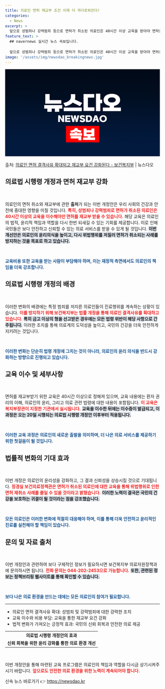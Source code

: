 ```yaml
---
title: 의료인 면허 재교부 조건 이제 더 까다로워진다!
categories:
  - News
excerpt: >
  앞으로 성범죄나 강력범죄 등으로 면허가 취소된 의료인은 40시간 이상 교육을 받아야 면허를 재교부 받을 수 …
feature_text: >
  ## navernews 실시간 뉴스 속보입니다.

  앞으로 성범죄나 강력범죄 등으로 면허가 취소된 의료인은 40시간 이상 교육을 받아야 면허를 재교부 받을 수 …
image: '/assets/img/newsdao_breakingnews.jpg'
---
```


![뉴스다오 속보](/assets/img/newsdao_breakingnews.jpg)

<p>출처: <a href="https://newsdao.kr/2518" rel="dofollow">의료인 면허 결격사유 확대되고 재교부 요건 강화된다  - 보건복지부</a> | 뉴스다오</p>

<h2 data-ke-size="size26">의료법 시행령 개정과 면허 재교부 강화</h2>

<p data-ke-size="size16">&nbsp;</p>

의료인의 면허 취소와 재교부에 관한 <b>출처</b>가 되는 이번 개정안은 우리 사회의 건강과 안전에 중대한 영향을 미칠 것입니다. <b><span style="color: #ee2323;">특히, 성범죄나 강력범죄로 면허가 취소된 의료인은 40시간 이상의 교육을 이수해야만 면허를 재교부 받을 수 있습니다.</span></b> 해당 교육은 의료인의 법적, 윤리적 책임과 역할을 다시 한번 되새길 수 있는 기회를 제공합니다. 이로 인해 국민들은 보다 안전하고 신뢰할 수 있는 의료 서비스를 받을 수 있게 될 것입니다. <b><span style="background-color: #21538527;">이번 개선안은 의료인의 윤리의식을 높이고, 다시 위법행위를 저질러 면허가 취소되는 사례를 방지하는 것을 목표로 하고 있습니다.</span></b>

<p data-ke-size="size16">&nbsp;</p>

<b><span style="color: #1a5490;">교육비용 또한 교육을 받는 사람이 부담해야 하며, 이는 재정적 측면에서도 의료인의 책임을 더욱 강조합니다.</span></b> 

<h2 data-ke-size="size26">의료법 시행령 개정의 배경</h2>

<p data-ke-size="size16">&nbsp;</p>

이러한 변화의 배경에는 특정 범죄를 저지른 의료인들이 진료행위를 계속하는 상황이 있습니다. <b><span style="color: #ee2323;">이를 방지하기 위해 보건복지부는 법률 개정을 통해 의료인 결격사유를 확대하고 있습니다.</span></b> <b><span style="background-color: #21538527;">특히 금고 이상의 형을 선고받은 경우에는 모든 법령 위반이 해당 사항으로 간주됩니다.</span></b> 이러한 조치를 통해 의료계의 도덕성을 높이고, 국민의 건강을 더욱 안전하게 지키려는 것입니다. 

<p data-ke-size="size16">&nbsp;</p>

<b><span style="color: #1a5490;">이러한 변화는 단순히 법령 개정에 그치는 것이 아니라, 의료인의 윤리 의식을 반드시 강화하는 방향으로 진행되고 있습니다.</span></b>

<h2 data-ke-size="size26">교육 이수 및 세부사항</h2>

<p data-ke-size="size16">&nbsp;</p>

면허를 재교부받기 위한 교육은 40시간 이상으로 정해져 있으며, 교육 내용에는 환자 권리의 이해, 의료인의 윤리, 그리고 의료 관련 법령에 대한 내용이 포함됩니다. <b><span style="color: #ee2323;">이 교육은 복지부장관이 지정한 기관에서 실시됩니다.</span></b> <b><span style="background-color: #21538527;">교육을 이수한 뒤에는 이수증이 발급되고, 이 과정은 오는 20일 시행되는 의료법 시행령 개정안 이후부터 적용됩니다.</span></b>

<p data-ke-size="size16">&nbsp;</p>

<b><span style="color: #1a5490;">이러한 교육 과정은 의료인의 새로운 출발을 의미하며, 더 나은 의료 서비스를 제공하기 위한 첫걸음이 될 것입니다.</span></b>

<h2 data-ke-size="size26">법률적 변화의 기대 효과</h2>

<p data-ke-size="size16">&nbsp;</p>

이번 개정은 의료인의 윤리성을 강화하고, 그 결과 신뢰성을 상승시킬 것으로 기대됩니다. <b><span style="color: #ee2323;">정경실 보건의료정책관은 면허가 취소된 의료인에 대한 교육을 통해 위법행위로 인한 면허 재취소 사례를 줄일 수 있을 것이라고 밝혔습니다.</span></b> <b><span style="background-color: #21538527;">이러한 노력이 결국은 국민의 건강을 보호하는 귀결이 될 것이라는 점을 강조했습니다.</span></b>

<p data-ke-size="size16">&nbsp;</p>

<b><span style="color: #1a5490;">모든 의료인은 이러한 변화에 적절히 대응해야 하며, 이를 통해 더욱 안전하고 윤리적인 진료를 실천해야 할 책임이 있습니다.</span></b>

<h2 data-ke-size="size26">문의 및 자료 출처</h2>

<p data-ke-size="size16">&nbsp;</p>

이번 개정안과 관련하여 보다 구체적인 정보가 필요하시면 보건복지부 의료자원정책과에 문의하시면 됩니다. <b><span style="color: #ee2323;">전화 문의는 044-202-2453으로 가능합니다.</span></b> <b><span style="background-color: #21538527;">또한, 관련된 정보는 정책브리핑 웹사이트를 통해 확인할 수 있습니다.</span></b>

<p data-ke-size="size16">&nbsp;</p>

<b><span style="color: #1a5490;">보다 나은 의료 환경을 만드는 데에는 모든 의료인의 참여가 필요합니다.</span></b>

<hr/>

<ul>
    <li>의료인 면허 결격사유 확대: 성범죄 및 강력범죄에 대한 강력한 조치</li>
    <li>교육 이수와 비용 부담: 교육을 통한 재교부 요건 강화</li>
    <li>법적 변화가 가져오는 긍정적 효과: 국민의 신뢰 회복과 안전한 의료 제공</li>
</ul>

<table>
    <tr>
        <td style="text-align: center; height: 17px;"><b>의료법 시행령 개정안의 효과</b></td>
    </tr>
    <tr>
        <td style="text-align: center; height: 17px;"><b>신뢰 회복을 위한 윤리 강화를 통한 의료 환경 개선</b></td>
    </tr>
</table>

<p data-ke-size="size16">&nbsp;</p>

이번 개정안을 통해 마련된 교육 프로그램은 의료인의 책임과 역할을 다시금 상기시켜주시기 바랍니다. <b><span style="color: #ee2323;">앞으로도 안전한 의료 환경을 위한 노력이 계속되어야 합니다.</span></b> 

신속 뉴스 바로가기 👉 <a href="https://newsdao.kr" rel="dofollow">https://newsdao.kr</a>


